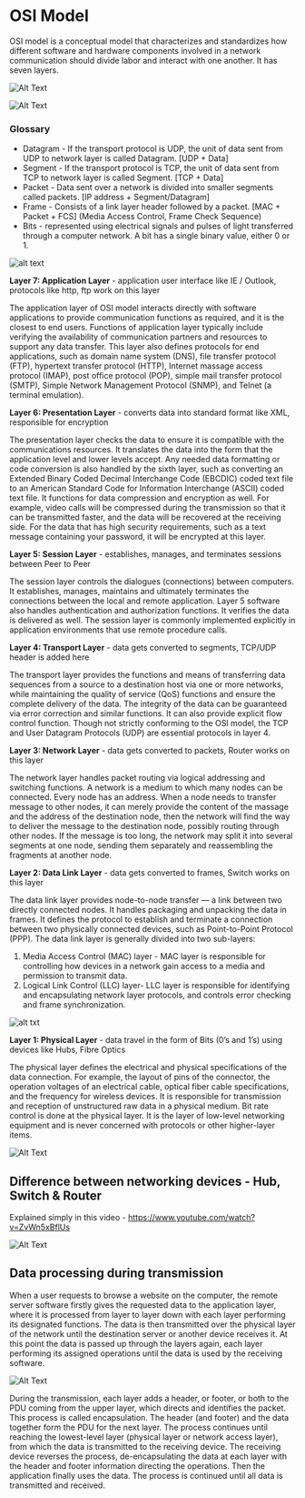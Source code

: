 # OSI Model 
OSI model is a conceptual model that characterizes and standardizes how different software and hardware components involved in a network communication should divide labor and interact with one another. It has seven layers.

![Alt Text](/images/osi-model.jpg)

![Alt Text](/images/layer-protocols.jpg)

### Glossary
* Datagram - If the transport protocol is UDP, the unit of data sent from UDP to network layer is called Datagram. [UDP + Data]
* Segment - If the transport protocol is TCP, the unit of data sent from TCP to network layer is called Segment. [TCP + Data]
* Packet - Data sent over a network is divided into smaller segments called packets. [IP address + Segment/Datagram]
* Frame - Consists of a link layer header followed by a packet. [MAC + Packet + FCS] (Media Access Control, Frame Check Sequence)
* Bits - represented using electrical signals and pulses of light transferred through a computer network. A bit has a single binary value, either 0 or 1.

![alt text](/images/frame-packet-segment.jpg)

**Layer 7: Application Layer** - application user interface like IE / Outlook, protocols like http, ftp work on this layer

The application layer of OSI model interacts directly with software applications to provide communication functions as required, and it is the closest to end users. Functions of application layer typically include verifying the availability of communication partners and resources to support any data transfer. This layer also defines protocols for end applications, such as domain name system (DNS), file transfer protocol (FTP), hypertext transfer protocol (HTTP), Internet massage access protocol (IMAP), post office protocol (POP), simple mail transfer protocol (SMTP), Simple Network Management Protocol (SNMP), and Telnet (a terminal emulation).

**Layer 6: Presentation Layer** - converts data into standard format like XML, responsible for encryption

The presentation layer checks the data to ensure it is compatible with the communications resources. It translates the data into the form that the application level and lower levels accept. Any needed data formatting or code conversion is also handled by the sixth layer, such as converting an Extended Binary Coded Decimal Interchange Code (EBCDIC) coded text file to an American Standard Code for Information Interchange (ASCII) coded text file. It functions for data compression and encryption as well. For example, video calls will be compressed during the transmission so that it can be transmitted faster, and the data will be recovered at the receiving side. For the data that has high security requirements, such as a text message containing your password, it will be encrypted at this layer.

**Layer 5: Session Layer** - establishes, manages, and terminates sessions between Peer to Peer

The session layer controls the dialogues (connections) between computers. It establishes, manages, maintains and ultimately terminates the connections between the local and remote application. Layer 5 software also handles authentication and authorization functions. It verifies the data is delivered as well. The session layer is commonly implemented explicitly in application environments that use remote procedure calls.

**Layer 4: Transport Layer** - data gets converted to segments, TCP/UDP header is added here

The transport layer provides the functions and means of transferring data sequences from a source to a destination host via one or more networks, while maintaining the quality of service (QoS) functions and ensure the complete delivery of the data. The integrity of the data can be guaranteed via error correction and similar functions. It can also provide explicit flow control function. Though not strictly conforming to the OSI model, the TCP and User Datagram Protocols (UDP) are essential protocols in layer 4.

**Layer 3: Network Layer** - data gets converted to packets, Router works on this layer

The network layer handles packet routing via logical addressing and switching functions. A network is a medium to which many nodes can be connected. Every node has an address. When a node needs to transfer message to other nodes, it can merely provide the content of the massage and the address of the destination node, then the network will find the way to deliver the message to the destination node, possibly routing through other nodes. If the message is too long, the network may split it into several segments at one node, sending them separately and reassembling the fragments at another node.

**Layer 2: Data Link Layer** - data gets converted to frames, Switch works on this layer

The data link layer provides node-to-node transfer — a link between two directly connected nodes. It handles packaging and unpacking the data in frames. It defines the protocol to establish and terminate a connection between two physically connected devices, such as Point-to-Point Protocol (PPP). The data link layer is generally divided into two sub-layers: 
1. Media Access Control (MAC) layer - MAC layer is responsible for controlling how devices in a network gain access to a media and permission to transmit data. 
2. Logical Link Control (LLC) layer- LLC layer is responsible for identifying and encapsulating network layer protocols, and controls error checking and frame synchronization.

![alt txt](/images/data-link-layer.png)

**Layer 1: Physical Layer** - data travel in the form of Bits (0’s and 1’s) using devices like Hubs, Fibre Optics

The physical layer defines the electrical and physical specifications of the data connection. For example, the layout of pins of the connector, the operation voltages of an electrical cable, optical fiber cable specifications, and the frequency for wireless devices. It is responsible for transmission and reception of unstructured raw data in a physical medium. Bit rate control is done at the physical layer. It is the layer of low-level networking equipment and is never concerned with protocols or other higher-layer items.

![Alt Text](/images/signal-to-bits.png)

## Difference between networking devices - Hub, Switch & Router

Explained simply in this video - https://www.youtube.com/watch?v=ZvWn5xBflUs

![Alt Text](/images/hub-switch-router.jpg)

## Data processing during transmission
When a user requests to browse a website on the computer, the remote server software firstly gives the requested data to the application layer, where it is processed from layer to layer down with each layer performing its designated functions. The data is then transmitted over the physical layer of the network until the destination server or another device receives it. At this point the data is passed up through the layers again, each layer performing its assigned operations until the data is used by the receiving software.

![Alt Text](/images/data-processing-in-OSI.jpg)

During the transmission, each layer adds a header, or footer, or both to the PDU coming from the upper layer, which directs and identifies the packet. This process is called encapsulation. The header (and footer) and the data together form the PDU for the next layer. The process continues until reaching the lowest-level layer (physical layer or network access layer), from which the data is transmitted to the receiving device. The receiving device reverses the process, de-encapsulating the data at each layer with the header and footer information directing the operations. Then the application finally uses the data. The process is continued until all data is transmitted and received.
